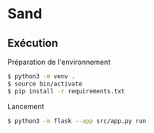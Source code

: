 # Sand

## Exécution

Préparation de l'environnement

```bash
$ python3 -m venv .
$ source bin/activate
$ pip install -r requirements.txt
```

Lancement

```bash
$ python3 -m flask --app src/app.py run
```
